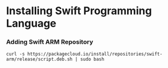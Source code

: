 # Installing Swift Programming Language

### Adding Swift ARM Repository
```
curl -s https://packagecloud.io/install/repositories/swift-arm/release/script.deb.sh | sudo bash
```


